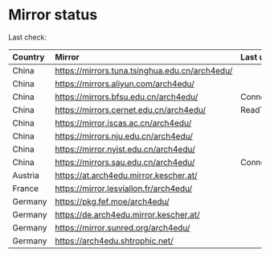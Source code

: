 <script src="./time.js"></script>
# Mirror status
Last check: <script type="text/javascript">localize(1750192043.5079856);</script>

|Country|Mirror|Last update|
|:------|:-----|:----------|
|China|https://mirrors.tuna.tsinghua.edu.cn/arch4edu/|<script type="text/javascript">localize(1750142880);</script>|
|China|https://mirrors.aliyun.com/arch4edu/|<script type="text/javascript">localize(1750142880);</script>|
|China|https://mirrors.bfsu.edu.cn/arch4edu/|ConnectionError|
|China|https://mirrors.cernet.edu.cn/arch4edu/|ReadTimeout|
|China|https://mirror.iscas.ac.cn/arch4edu/|<script type="text/javascript">localize(1750142880);</script>|
|China|https://mirrors.nju.edu.cn/arch4edu/|<script type="text/javascript">localize(1750056568);</script>|
|China|https://mirror.nyist.edu.cn/arch4edu/|<script type="text/javascript">localize(1750142880);</script>|
|China|https://mirrors.sau.edu.cn/arch4edu/|ConnectionError|
|Austria|https://at.arch4edu.mirror.kescher.at/|<script type="text/javascript">localize(1750142880);</script>|
|France|https://mirror.lesviallon.fr/arch4edu/|<script type="text/javascript">localize(1750186017);</script>|
|Germany|https://pkg.fef.moe/arch4edu/|<script type="text/javascript">localize(1750142880);</script>|
|Germany|https://de.arch4edu.mirror.kescher.at/|<script type="text/javascript">localize(1750142880);</script>|
|Germany|https://mirror.sunred.org/arch4edu/|<script type="text/javascript">localize(1750142880);</script>|
|Germany|https://arch4edu.shtrophic.net/|<script type="text/javascript">localize(1750142880);</script>|

<script src="./tablefilter/tablefilter.js"></script>
<script src="./table.js"></script>